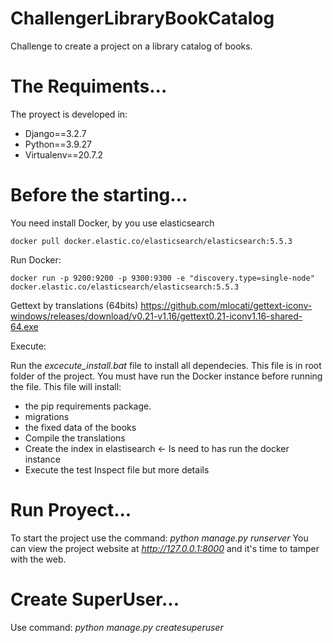 # ChallengerLibraryBookCatalog
Challenge to create a project on a library catalog of books.


# The Requiments...

The proyect is developed in:
- Django==3.2.7
- Python==3.9.27
- Virtualenv==20.7.2

# Before the starting...
You need install Docker, by you use elasticsearch
		
	docker pull docker.elastic.co/elasticsearch/elasticsearch:5.5.3

Run Docker:

	docker run -p 9200:9200 -p 9300:9300 -e "discovery.type=single-node" docker.elastic.co/elasticsearch/elasticsearch:5.5.3

Gettext by translations (64bits) https://github.com/mlocati/gettext-iconv-windows/releases/download/v0.21-v1.16/gettext0.21-iconv1.16-shared-64.exe

Execute:

Run the *excecute_install.bat* file to install all dependecies. This file is in root folder of the project.
You must have run the Docker instance before running the file.
This file will install:
- the pip requirements package.
- migrations
- the fixed data of the books
- Compile the translations
- Create the index in elastisearch <- Is need to has run the docker instance 
- Execute the test
Inspect file but more details

# Run Proyect...
To start the project use the command: 
	*python manage.py runserver*
You can view the project website at 
	*http://127.0.0.1:8000* 
and it's time to tamper with the web.  

# Create SuperUser...
Use command: 
	*python manage.py createsuperuser*

